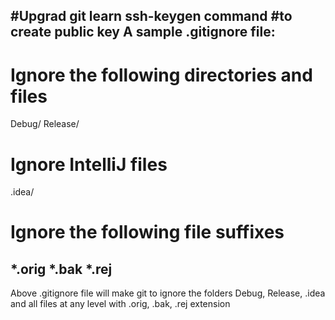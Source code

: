 #Upgrad git learn
ssh-keygen command #to create public key 
A sample .gitignore file:
---------------------------
# Ignore the following directories and files
Debug/
Release/

# Ignore IntelliJ files
.idea/

# Ignore the following file suffixes
*.orig
*.bak
*.rej
---------------------------


Above .gitignore file will make git to ignore the folders Debug, Release, .idea 
and all files at any level with .orig, .bak, .rej extension
